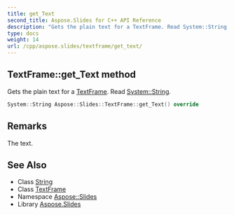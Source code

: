 ```yaml
---
title: get_Text
second_title: Aspose.Slides for C++ API Reference
description: "Gets the plain text for a TextFrame. Read System::String."
type: docs
weight: 14
url: /cpp/aspose.slides/textframe/get_text/
---
```

## TextFrame::get_Text method


Gets the plain text for a [TextFrame](../). Read [System::String](../../../system/string/).

```cpp
System::String Aspose::Slides::TextFrame::get_Text() override
```

## Remarks


The text. 
## See Also

* Class [String](../../../system/string/)
* Class [TextFrame](../)
* Namespace [Aspose::Slides](../../)
* Library [Aspose.Slides](../../../)
